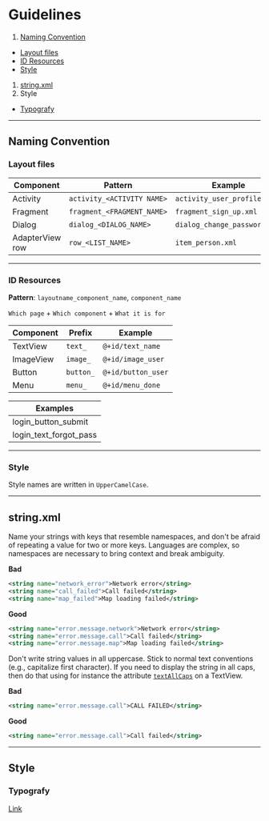 # Guidelines

1. [Naming Convention](#naming-convention)
  - [Layout files](#layout-files)
  - [ID Resources](#id-resources)
  - [Style](#style)

1. [string.xml](#stringxml)
1. Style
  - [Typografy](#typografy)

---

## Naming Convention

### Layout files

| Component        | Pattern                     | Example                       |
| ---------------- | --------------------------- | ----------------------------- |
| Activity         | `activity_<ACTIVITY NAME>`  | `activity_user_profile.xml`   |
| Fragment         | `fragment_<FRAGMENT_NAME>`  | `fragment_sign_up.xml`        |
| Dialog           | `dialog_<DIALOG_NAME>`      | `dialog_change_password.xml`  |
| AdapterView row  | `row_<LIST_NAME>`           | `item_person.xml`             |

---

### ID Resources
**Pattern**: `layoutname_component_name`, `component_name`


`Which page` + `Which component` + `What it is for`

| Component  | Prefix     | Example             |
| ---------- | ---------- | ------------------- |
| TextView   | `text_`    | `@+id/text_name`    |
| ImageView  | `image_`   | `@+id/image_user`   |
| Button     | `button_`  | `@+id/button_user`  |
| Menu       | `menu_`    | `@+id/menu_done`    |

| Examples               |
| ---------------------- |
| login_button_submit    |
| login_text_forgot_pass |


---

### Style
Style names are written  in `UpperCamelCase`.

---
## string.xml
Name your strings with keys that resemble namespaces, and don't be afraid of repeating a value for two or more keys. Languages are complex, so namespaces are necessary to bring context and break ambiguity.

**Bad**
```xml
<string name="network_error">Network error</string>
<string name="call_failed">Call failed</string>
<string name="map_failed">Map loading failed</string>
```

**Good**
```xml
<string name="error.message.network">Network error</string>
<string name="error.message.call">Call failed</string>
<string name="error.message.map">Map loading failed</string>
```

Don't write string values in all uppercase. Stick to normal text conventions (e.g., capitalize first character). If you need to display the string in all caps, then do that using for instance the attribute [`textAllCaps`](http://developer.android.com/reference/android/widget/TextView.html#attr_android:textAllCaps) on a TextView.

**Bad**
```xml
<string name="error.message.call">CALL FAILED</string>
```

**Good**
```xml
<string name="error.message.call">Call failed</string>
```
---

## Style

### Typografy
[Link](http://stackoverflow.com/questions/12128331/how-to-change-fontfamily-of-textview-in-android)

